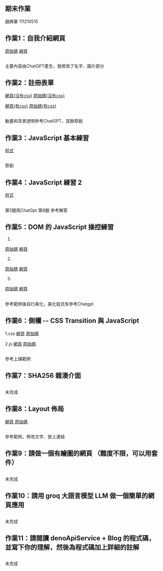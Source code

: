 ## 期末作業
趙興華
111210515

##

## 作業1：自我介紹網頁
[原始碼](https://github.com/CH623/wp/blob/master/html/%E8%87%AA%E6%88%91%E4%BB%8B%E7%B4%B9/html.html)
[網頁]((https://ch623.github.io/wp/html/%E8%87%AA%E6%88%91%E4%BB%8B%E7%B4%B9/html.html))
 ##
 主要內容由ChatGPT產生，我修改了名字、圖片部分

## 作業2：註冊表單
[網頁(沒有css)](https://ch623.github.io/wp/html/%E8%A8%BB%E5%86%8A/n.html)
[原始碼(沒有css)](https://github.com/CH623/wp/blob/master/html/%E8%A8%BB%E5%86%8A/n.html)

[網頁(有css)](https://ch623.github.io/wp/html/%E8%A8%BB%E5%86%8A/HTML.html)
[原始碼(有css)](https://github.com/CH623/wp/blob/master/html/%E8%A8%BB%E5%86%8A/HTML.html)
##
動畫和背景透明參考ChatGPT，其餘原創

## 作業3：JavaScript 基本練習 
[程式](https://github.com/CH623/wp/tree/master/js/HW3)
##
原創

## 作業4：JavaScript 練習 2
[程式](https://github.com/CH623/wp/tree/master/js/HW4)
##
第5題用ChatGpt 
第8題 參考解答

## 作業5：DOM 的 JavaScript 操控練習 
1.
[原始碼](https://github.com/CH623/wp/blob/master/js/HW5/1.html)
[網頁](https://ch623.github.io/wp/js/HW5/1.html)

2.
[原始碼](https://github.com/CH623/wp/blob/master/js/HW5/2.html)
[網頁](https://ch623.github.io/wp/js/HW5/2.html)

3.
[原始碼](https://github.com/CH623/wp/blob/master/js/HW5/3.html)
[網頁](https://ch623.github.io/wp/js/HW5/3.html)

## 
參考範例後自行美化，美化程式有參考Chatgpt

## 作業6：側欄 -- CSS Transition 與 JavaScript
1.css
[網頁](https://ch623.github.io/wp/HW6/CSS.html)
[原始碼](https://github.com/CH623/wp/blob/master/HW6/CSS.html)

2.js
[網頁](https://ch623.github.io/wp/HW6/JS.html)
[原始碼](https://github.com/CH623/wp/blob/master/HW6/JS.html)
##
參考上課範例

## 作業7：SHA256 雜湊介面
##
未完成 

## 作業8：Layout 佈局 
[網頁](https://ch623.github.io/wp/html/layout.html)
[原始碼](https://github.com/CH623/wp/blob/master/html/layout.html)
##
參考範例，修改文字、放上連結

## 作業9：請做一個有繪圖的網頁 （難度不限，可以用套件）
##
未完成

## 作業10：請用 groq 大語言模型 LLM 做一個簡單的網頁應用
##
未完成

## 作業11：請閱讀 denoApiService + Blog 的程式碼，並寫下你的理解，然後為程式碼加上詳細的註解
##
未完成

